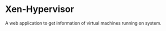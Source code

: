 Xen-Hypervisor
==============

A web application to get information of virtual machines running on system.  